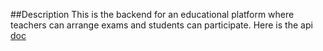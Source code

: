 ##Description
This is the backend for an educational platform where teachers can arrange exams and students can participate.
Here is the api [doc](https://project-x-01.herokuapp.com/api-docs)
